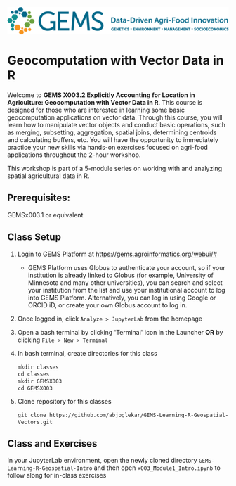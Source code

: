 <img src="images/GEMS long.png" width=600 alt="GEMS Logo" title="GEMS" />

# Geocomputation with Vector Data in R

Welcome to **GEMS X003.2 Explicitly Accounting for Location in Agriculture: Geocomputation with Vector Data in R**. This course is designed for those who are interested in learning some basic geocomputation applications on vector data. Through this course, you will learn how to manipulate vector objects and conduct basic operations, such as merging, subsetting, aggregation, spatial joins, determining centroids and calculating buffers, etc. You will have the opportunity to immediately practice your new skills via hands-on exercises focused on agri-food applications throughout the 2-hour workshop.   

This workshop is part of a 5-module series on working with and analyzing spatial agricultural data in R.  

## Prerequisites: 
GEMSx003.1 or equivalent  


## Class Setup
1. Login to GEMS Platform at https://gems.agroinformatics.org/webui/#
    - GEMS Platform uses Globus to authenticate your account, so if your institution is already linked to Globus (for example, University of Minnesota and many other universities), you can search and select your institution from the list and use your institutional account to log into GEMS Platform. Alternatively, you can log in using Google or ORCID iD, or create  your own Globus account to log in.   

1. Once logged in, click `Analyze > JupyterLab` from the homepage

1. Open a bash terminal by clicking 'Terminal' icon in the Launcher **OR** by clicking `File > New > Terminal`

1. In bash terminal, create directories for this class  
    ```shell
    mkdir classes  
    cd classes  
    mkdir GEMSX003  
    cd GEMSX003
    ```  
1. Clone repository for this classes  
    ```shell
    git clone https://github.com/abjoglekar/GEMS-Learning-R-Geospatial-Vectors.git
    ```

## Class and Exercises
In your JupyterLab environment, open the newly cloned directory `GEMS-Learning-R-Geospatial-Intro` and then open `x003_Module1_Intro.ipynb` to follow along for in-class exercises 
